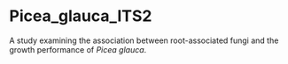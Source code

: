 # Picea_glauca_ITS2
A study examining the association between root-associated fungi and the growth performance of _Picea glauca_.
